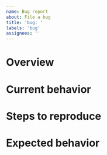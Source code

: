 ```yaml
---
name: Bug report
about: File a bug
title: 'bug: '
labels: 'bug'
assignees: ''
---
```


<!--
  Thanks for taking the time to file an issue! Please make sure you've read the
  "Opening Issues" section of our Contributing Guide:

  https://github.com/Opentrons/opentrons/blob/edge/CONTRIBUTING.md#opening-issues

  To ensure your issue can be addressed quickly, please fill out the sections
  below to the best of your ability!
-->

# Overview

<!--
  Use this section to describe your bug at a high level. Please include any
  issues you can find that may be related.
-->

# Current behavior

<!--
  Describe how the software currently behaves and how that differs from how you
  think the software should behave.
-->

# Steps to reproduce

<!--
  If this is a bug report and there are specific steps we can take to reproduce
  the bug, please list them here. This is a good place to put things like
  software version, hardware version, and operating system.
-->

# Expected behavior

<!--
  Describe how you think the software should behave.
-->
